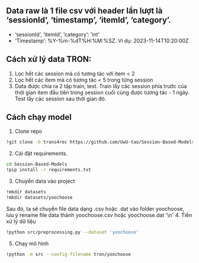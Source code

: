 ## Data raw là 1 file csv với header lần lượt là ‘sessionId’, ‘timestamp’, ‘itemId’, ‘category’.
+ ‘sessionId’, ‘itemId’, ‘category’: 'int'
+ ‘Timestamp’: %Y-%m-%dT%H:%M:%SZ. Ví dụ: 2023-11-14T10:20:00Z

## Cách xử lý data TRON:
1. Lọc hết các session mà có tương tác với item < 2
2. Lọc hết các item mà có tương tác < 5 trong từng session
3. Data được chia ra 2 tập train, test. Train lấy các session phía trước của thời gian item đầu tiên trong session cuối cùng được tương tác - 1 ngày. Test lấy các session sau thời gian đó.

## Cách chạy model
1. Clone repo
```bash
!git clone -b trans4rec https://github.com/UwU-tao/Session-Based-Models.git
```
2. Cài đặt requirements.
```bash
cd Session-Based-Models
!pip install -r requirements.txt
```
3. Chuyển data vào project
```bash
!mkdir datasets
!mkdir datasets/yoochoose
```
Sau đó, ta sẽ chuyển file data dạng .csv hoặc .dat vào folder yoochoose, lưu ý rename file data thành yoochoose.csv hoặc yoochoose.dat '\n'
4. Tiền xử lý dữ liệu
```bash
!python src/preprocessing.py --dataset 'yoochoose'
```
5. Chạy mô hình
```bash
!python -m src --config-filename tron/yoochoose
```
